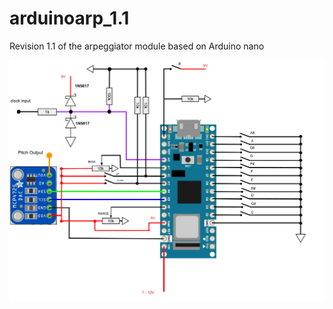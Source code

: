 # arduinoarp_1.1
Revision 1.1 of the arpeggiator module based on Arduino nano

![schematic](https://raw.githubusercontent.com/alexiszbik/arduinoarp_1.1/main/schematic.png)
